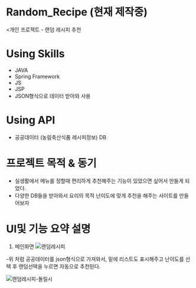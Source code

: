 # Random_Recipe (현재 제작중)
&lt;개인 프로젝트 - 랜덤 레시피 추천

# Using Skills
- JAVA
- Spring Framework
- JS
- JSP
- JSON형식으로 데이터 받아와 사용

# Using API
- 공공데이터 (농림축산식품 레시피정보) DB

# 프로젝트 목적 & 동기
- 실생활에서 메뉴를 정할때 편리하게 추천해주는 기능이 있었으면 싶어서 만들게 되었다.
- 다양한 DB들을 받아와서 요리의 목적 난이도에 맞게 추천을 해주는 사이트를 만들어보자

# UI및 기능 요약 설명

1. 메인화면
![랜덤레시피](https://user-images.githubusercontent.com/67858931/129476499-c1b04d5b-ebd2-4c51-8391-7c136d263e03.png)

-위 처럼 공공데이터를 json형식으로 가져와서, 밑에 리스트도 표시해주고 난이도를 선택 후 랜덤선택을 누르면 자동으로 추천된다.

![랜덤레시피-돌릴시](https://user-images.githubusercontent.com/67858931/129476536-ab8a51bd-7ff2-4869-88f7-cbb9a6e25d1b.png)
